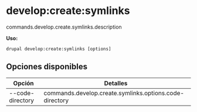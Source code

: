 # develop:create:symlinks
commands.develop.create.symlinks.description

**Uso:**
```
drupal develop:create:symlinks [options]
```

## Opciones disponibles
Opción | Detalles
-------|-------------
--code-directory | commands.develop.create.symlinks.options.code-directory
